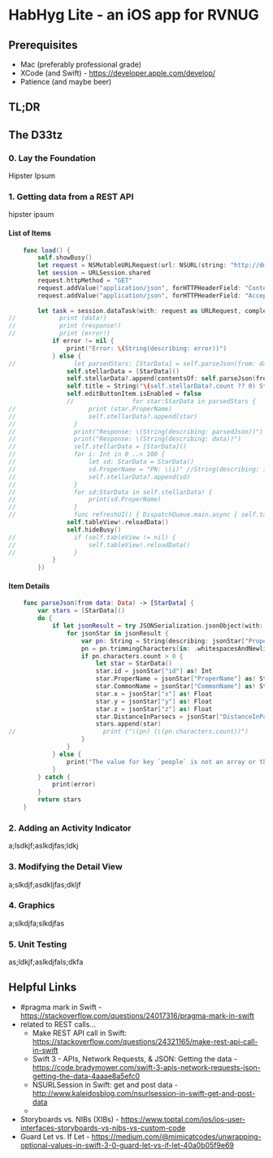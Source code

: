 # HabHyg Lite - an iOS app for RVNUG

## Prerequisites
* Mac (preferably professional grade)
* XCode (and Swift) - https://developer.apple.com/develop/
* Patience (and maybe beer)

## TL;DR

## The D33tz

### 0. Lay the Foundation
Hipster Ipsum

### 1. Getting data from a REST API
hipster ipsum

#### List of Items 
```swift
    func load() {
        self.showBusy()
        let request = NSMutableURLRequest(url: NSURL(string: "http://dmapi.loticfactor.com/api/HabHyg_Lite/")! as URL)
        let session = URLSession.shared
        request.httpMethod = "GET"
        request.addValue("application/json", forHTTPHeaderField: "Content-Type")
        request.addValue("application/json", forHTTPHeaderField: "Accept")
        
        let task = session.dataTask(with: request as URLRequest, completionHandler: {(data, response, error) in
//            print (data!)
//            print (response!)
//            print (error!)
            if error != nil {
                print("Error: \(String(describing: error))")
            } else {
//                let parsedStars: [StarData] = self.parseJson(from: data!)
                self.stellarData = [StarData]()
                self.stellarData?.append(contentsOf: self.parseJson(from: data!))
                self.title = String("\(self.stellarData?.count ?? 0) Stars")
                self.editButtonItem.isEnabled = false
                //                for star:StarData in parsedStars {
//                    print (star.ProperName)
//                    self.stellarData?.append(star)
//                }
//                print("Response: \(String(describing: parsedJson))")
//                print("Response: \(String(describing: data))")
//                self.stellarData = [StarData]()
//                for i: Int in 0 ..< 100 {
//                    let sd: StarData = StarData()
//                    sd.ProperName = "PN: \(i)" //String(describing: i)
//                    self.stellarData?.append(sd)
//                }
//                for sd:StarData in self.stellarData! {
//                    print(sd.ProperName)
//                }
//                func refreshUI() { DispatchQueue.main.async { self.tableView!.reloadData() } }
                self.tableView!.reloadData()
                self.hideBusy()
//                if (self.tableView != nil) {
//                    self.tableView!.reloadData()
//                }
            }
        })
```


#### Item Details
```swift
    func parseJson(from data: Data) -> [StarData] {
        var stars = [StarData]()
        do {
            if let jsonResult = try JSONSerialization.jsonObject(with: data) as? [[String:Any]] {
                for jsonStar in jsonResult {
                    var pn: String = String(describing: jsonStar["ProperName"]!)
                    pn = pn.trimmingCharacters(in: .whitespacesAndNewlines)
                    if pn.characters.count > 0 {
                        let star = StarData()
                        star.id = jsonStar["id"] as! Int
                        star.ProperName = jsonStar["ProperName"] as! String
                        star.CommonName = jsonStar["CommonName"] as! String
                        star.x = jsonStar["x"] as! Float
                        star.y = jsonStar["y"] as! Float
                        star.z = jsonStar["z"] as! Float
                        star.DistanceInParsecs = jsonStar["DistanceInParsecs"] as! Float
                        stars.append(star)
//                        print ("\(pn) (\(pn.characters.count))")
                    }
                }
            } else {
                print("The value for key `people` is not an array or the key `people` does not exist")
            }
        } catch {
            print(error)
        }
        return stars
    }
```

### 2. Adding an Activity Indicator
a;lsdkjf;aslkdjfas;ldkj

### 3. Modifying the Detail View
a;slkdjf;asdkljfas;dkljf

### 4. Graphics
a;slkdjfa;slkdjfas

### 5. Unit Testing
as;ldkjf;aslkdjfals;dkfa

## Helpful Links
* \#pragma mark in Swift - https://stackoverflow.com/questions/24017316/pragma-mark-in-swift
* related to REST calls...
    * Make REST API call in Swift:  https://stackoverflow.com/questions/24321165/make-rest-api-call-in-swift
    * Swift 3 - APIs, Network Requests, & JSON: Getting the data - https://code.bradymower.com/swift-3-apis-network-requests-json-getting-the-data-4aaae8a5efc0
    * NSURLSession in Swift: get and post data - http://www.kaleidosblog.com/nsurlsession-in-swift-get-and-post-data
    * 
* Storyboards vs. NIBs (XIBs) - https://www.toptal.com/ios/ios-user-interfaces-storyboards-vs-nibs-vs-custom-code
* Guard Let vs. If Let - https://medium.com/@mimicatcodes/unwrapping-optional-values-in-swift-3-0-guard-let-vs-if-let-40a0b05f9e69